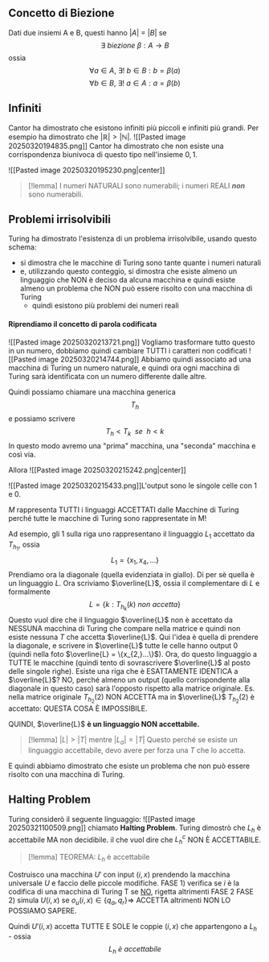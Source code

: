 ## Concetto di Biezione
Dati due insiemi A e B, questi hanno $|A|$ = $|B|$ se $$\exists \ biezione \ \beta: A \rightarrow B$$ossia $$\forall a \in A, \ \exists! \ b \in B: b= \beta(a)$$$$\forall b \in B, \ \exists! \ a \in A: a = \beta(b)$$
## Infiniti
Cantor ha dimostrato che esistono infiniti più piccoli e infiniti più grandi.
Per esempio ha dimostrato che $|\mathbb{R}| > |\mathbb{N}|$.
![[Pasted image 20250320194835.png]]
Cantor ha dimostrato che non esiste una corrispondenza biunivoca di questo tipo nell'insieme ${0, 1}$.

![[Pasted image 20250320195230.png|center]]

>[!lemma] I numeri NATURALI sono numerabili; i numeri REALI ***non*** sono numerabili.


## Problemi irrisolvibili
Turing ha dimostrato l'esistenza di un problema irrisolvibile, usando questo schema:
- si dimostra che le macchine di Turing sono tante quante i numeri naturali
- e, utilizzando questo conteggio, si dimostra che esiste almeno un linguaggio che NON è deciso da alcuna macchina e quindi esiste almeno un problema che NON può essere risolto con una macchina di Turing
	- quindi esistono più problemi dei numeri reali


#### Riprendiamo il concetto di parola codificata
![[Pasted image 20250320213721.png]]
Vogliamo trasformare tutto questo in un numero, dobbiamo quindi cambiare TUTTI i caratteri non codificati
![[Pasted image 20250320214744.png]]
Abbiamo quindi associato ad una macchina di Turing un numero naturale, e quindi ora ogni macchina di Turing sarà identificata con un numero differente dalle altre.

Quindi possiamo chiamare una macchina generica $$T_{h}$$e possiamo scrivere $$T_{h} < T_{k} \ \ se \ \ h<k$$In questo modo avremo una "prima" macchina, una "seconda" macchina e così via.

Allora
![[Pasted image 20250320215242.png|center]]

![[Pasted image 20250320215433.png]]L'output sono le singole celle con 1 e 0.

$M$ rappresenta TUTTI i linguaggi ACCETTATI dalle Macchine di Turing 
	perché tutte le macchine di Turing sono rappresentate in M!

Ad esempio, gli 1 sulla riga uno rappresentano il linguaggio $L_{1}$ accettato da $T_{h_{1}}$, ossia $$L_{1} = \{x_{1}, x_{4}, ...\}$$
Prendiamo ora la diagonale (quella evidenziata in giallo).
Di per sè quella è un linguaggio $L$.
Ora scriviamo $\overline{L}$, ossia il complementare di $L$ e formalmente $$L = \{k : T_{h_{k}}(k) \ non \ accetta\}$$Questo vuol dire che il linguaggio $\overline{L}$ non è accettato da NESSUNA macchina di Turing che compare nella matrice e quindi non esiste nessuna $T$ che accetta $\overline{L}$.
	Qui l'idea è quella di prendere la diagonale, e scrivere in $\overline{L}$ tutte le celle hanno output 0 (quindi nella foto $\overline{L} = \{x_{2,}...\}$).
	Ora, do questo linguaggio a TUTTE le macchine (quindi tento di sovrascrivere $\overline{L}$ al posto delle singole righe). 
	Esiste una riga che è ESATTAMENTE IDENTICA a $\overline{L}$? NO, perché almeno un output (quello corrispondente alla diagonale in questo caso) sarà l'opposto rispetto alla matrice originale.
	Es. nella matrice originale $T_{h_2}(2)$ NON ACCETTA ma in $\overline{L}$ $T_{h_2}(2)$ è accettato: QUESTA COSA È IMPOSSIBILE.

QUINDI, $\overline{L}$ **è un linguaggio NON accettabile.**

>[!lemma] $|L| > |T|$ mentre $|L_{a}| = |T|$
>Questo perché se esiste un linguaggio accettabile, devo avere per forza una $T$ che lo accetta.

E quindi abbiamo dimostrato che esiste un problema che non può essere risolto con una macchina di Turing.

## Halting Problem
Turing considerò il seguente linguaggio:
![[Pasted image 20250321100509.png]] chiamato **Halting Problem**.
Turing dimostrò che $L_{h}$ è accettabile MA non decidibile.
	il che vuol dire che $L_{h}^{c}$ NON È ACCETTABILE.


>[!lemma] TEOREMA: $L_{h}$ è accettabile

Costruisco una macchina $U'$ con input $(i,x)$ prendendo la macchina universale $U$ e faccio delle piccole modifiche.
	FASE 1) verifica se $i$ è la codifica di una macchina di Turing T
			se <u>NO</u>, rigetta
			altrimenti FASE 2
	FASE 2) simula $U(i,x)$
			se $o_{u}(i,x) \in \{q_{a}, q_{r}\} \Rightarrow$ ACCETTA
			altrimenti NON LO POSSIAMO SAPERE.

Quindi $U'(i,x)$ accetta TUTTE E SOLE le coppie $(i,x)$ che appartengono a $L_{h}$ - ossia $$L_{h} \ è \ accettabile$$
